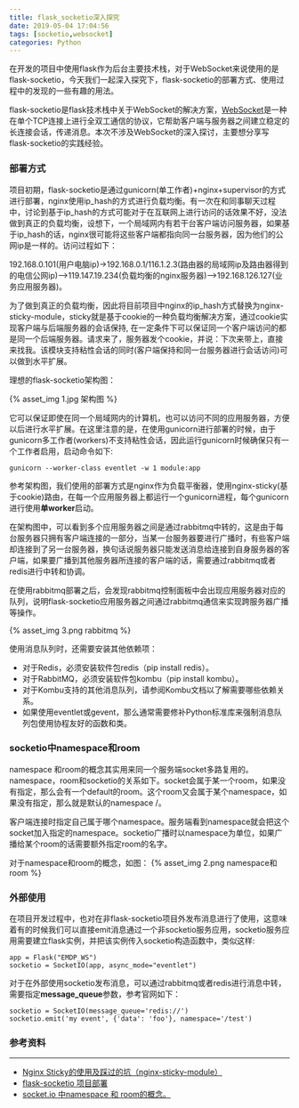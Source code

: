 ```yaml
---
title: flask_socketio深入探究
date: 2019-05-04 17:04:56
tags: [socketio,websocket]
categories: Python
---
```


在开发的项目中使用flask作为后台主要技术栈，对于WebSocket来说使用的是flask-socketio，今天我们一起深入探究下，flask-socketio的部署方式、使用过程中的发现的一些有趣的用法。

<!-- more -->

flask-socketio是flask技术栈中关于WebSocket的解决方案，[WebSocket](https://zh.wikipedia.org/wiki/WebSocket)是一种在单个TCP连接上进行全双工通信的协议，它帮助客户端与服务器之间建立稳定的长连接会话，传递消息。本次不涉及WebSocket的深入探讨，主要想分享写flask-socketio的实践经验。

### 部署方式

项目初期，flask-socketio是通过gunicorn(单工作者)+nginx+supervisor的方式进行部署，nginx使用ip_hash的方式进行负载均衡。有一次在和同事聊天过程中，讨论到基于ip_hash的方式可能对于在互联网上进行访问的话效果不好，没法做到真正的负载均衡，设想下，一个局域网内有若干台客户端访问服务器，如果基于ip_hash的话，nginx很可能将这些客户端都指向同一台服务器，因为他们的公网ip是一样的。访问过程如下：

192.168.0.101(用户电脑ip)->192.168.0.1/116.1.2.3(路由器的局域网ip及路由器得到的电信公网ip)–>119.147.19.234(负载均衡的nginx服务器)–>192.168.126.127(业务应用服务器)。

为了做到真正的负载均衡，因此将目前项目中nginx的ip_hash方式替换为nginx-sticky-module，sticky就是基于cookie的一种负载均衡解决方案，通过cookie实现客户端与后端服务器的会话保持, 在一定条件下可以保证同一个客户端访问的都是同一个后端服务器。请求来了，服务器发个cookie，并说：下次来带上，直接来找我。该模块支持粘性会话的同时(客户端保持和同一台服务器进行会话访问)可以做到水平扩展。

理想的flask-socketio架构图：

{% asset_img 1.jpg 架构图 %}

它可以保证即使在同一个局域网内的计算机，也可以访问不同的应用服务器，方便以后进行水平扩展。在这里注意的是，在使用gunicorn进行部署的时候，由于gunicorn多工作者(workers)不支持粘性会话，因此运行gunicorn时候确保只有一个工作者启用，启动命令如下:

```
gunicorn --worker-class eventlet -w 1 module:app
```

参考架构图，我们使用的部署方式是nginx作为负载平衡器，使用nginx-sticky(基于cookie)路由，在每一个应用服务器上都运行一个gunicorn进程，每个gunicorn进行使用**单worker**启动。

在架构图中，可以看到多个应用服务器之间是通过rabbitmq中转的，这是由于每台服务器只拥有客户端连接的一部分，当某一台服务器要进行广播时，有些客户端却连接到了另一台服务器，换句话说服务器只能发送消息给连接到自身服务器的客户端，如果要广播到其他服务器所连接的客户端的话，需要通过rabbitmq或者redis进行中转和协调。

在使用rabbitmq部署之后，会发现rabbitmq控制面板中会出现应用服务器对应的队列，说明flask-socketio应用服务器之间通过rabbitmq通信来实现跨服务器广播等操作。

{% asset_img 3.png rabbitmq %}

使用消息队列时，还需要安装其他依赖项：
* 对于Redis，必须安装软件包redis（pip install redis）。
* 对于RabbitMQ，必须安装软件包kombu（pip install kombu）。
* 对于Kombu支持的其他消息队列，请参阅Kombu文档以了解需要哪些依赖关系。
* 如果使用eventlet或gevent，那么通常需要修补Python标准库来强制消息队列包使用协程友好的函数和类。

### socketio中namespace和room

namespace 和room的概念其实用来同一个服务端socket多路复用的。namespace，room和socketio的关系如下。socket会属于某一个room，如果没有指定，那么会有一个default的room。这个room又会属于某个namespace，如果没有指定，那么就是默认的namespace /。

客户端连接时指定自己属于哪个namespace。服务端看到namespace就会把这个socket加入指定的namespace。socketio广播时以namespace为单位，如果广播给某个room的话需要额外指定room的名字。


对于namespace和room的概念，如图：
{% asset_img 2.png namespace和room %}


### 外部使用

在项目开发过程中，也对在非flask-socketio项目外发布消息进行了使用，这意味着有的时候我们可以直接emit消息通过一个非socketio服务应用，socketio服务应用需要建立flask实例，并把该实例传入socketio构造函数中，类似这样:

```
app = Flask("EMDP_WS")
socketio = SocketIO(app, async_mode="eventlet")
```

对于在外部使用socketio发布消息，可以通过rabbitmq或者redis进行消息中转，需要指定**message_queue**参数，参考官网如下：

```
socketio = SocketIO(message_queue='redis://')
socketio.emit('my event', {'data': 'foo'}, namespace='/test')
```



### 参考资料
------
* [Nginx Sticky的使用及踩过的坑（nginx-sticky-module）](https://blog.csdn.net/yu870646595/article/details/52056340)
* [flask-socketio 项目部署](https://inkgenius.github.io/flak-SocketIO%E9%A1%B9%E7%9B%AE%E9%83%A8%E7%BD%B2/)
* [socket.io 中namespace 和 room的概念。](https://blog.csdn.net/lijiecong/article/details/50781417)